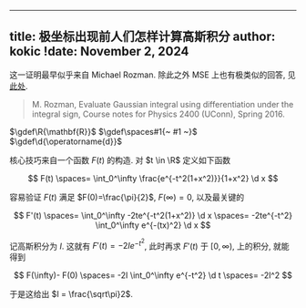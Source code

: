 
---
title: 极坐标出现前人们怎样计算高斯积分
author: kokic
!date: November 2, 2024
---

这一证明最早似乎来自 Michael Rozman. 除此之外 MSE 上也有极类似的回答, 见 [此处](https://math.stackexchange.com/questions/390850/integrating-int-infty-0-e-x2-dx-using-feynmans-parametrization-trick). 

> M. Rozman, Evaluate Gaussian integral using differentiation under the integral sign, Course notes for Physics 2400 (UConn), Spring 2016. 

$\gdef\R{\mathbf{R}}$
$\gdef\spaces#1{~ #1 ~}$
$\gdef\d{\operatorname{d}}$

核心技巧来自一个函数 $F(t)$ 的构造. 对 $t \in \R$ 定义如下函数

$$
F(t) \spaces= \int_0^\infty \frac{e^{-t^2(1+x^2)}}{1+x^2} \d x
$$

容易验证 $F(t)$ 满足 $F(0)=\frac{\pi}{2}$, $F(\infty) = 0$, 以及最关键的

$$
F'(t) 
\spaces= \int_0^\infty -2te^{-t^2(1+x^2)} \d x 
\spaces= -2te^{-t^2} \int_0^\infty e^{-(tx)^2} \d x
$$

记高斯积分为 $I$. 这就有 $F'(t) = -2Ie^{-t^2}$, 此时再求 $F'(t)$ 于 $[0, \infty)$, 上的积分, 就能得到

$$
F(\infty)- F(0) \spaces= -2I \int_0^\infty e^{-t^2} \d t \spaces= -2I^2
$$

于是这给出 $I = \frac{\sqrt\pi}2$.  
